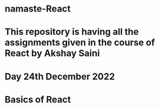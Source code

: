 # namaste-React

# This repository is having all the assignments given in the course of React by Akshay Saini

# Day 24th December 2022

# Basics of React

